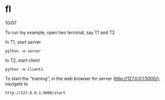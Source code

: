 # fl

10/07

To run toy example, open two terminal, say T1 and T2

In T1, start server
```shell
python -m server
```

In T2, start client
```shell
python -m client1
```

To start the "training", in the web browser for server (http://127.0.0.1:5000/), navigate to 
```
http://127.0.0.1:5000/start
```